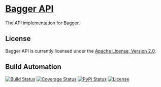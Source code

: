 # [Bagger API](http://bagger-api.hive.pt)

The API implementation for Bagger.

## License

Bagger API is currently licensed under the [Apache License, Version 2.0](http://www.apache.org/licenses/).

## Build Automation

[![Build Status](https://travis-ci.org/hivesolutions/bagger_api.svg?branch=master)](https://travis-ci.org/hivesolutions/bagger_api)
[![Coverage Status](https://coveralls.io/repos/hivesolutions/bagger_api/badge.svg?branch=master)](https://coveralls.io/r/hivesolutions/bagger_api?branch=master)
[![PyPi Status](https://img.shields.io/pypi/v/bagger_api.svg)](https://pypi.python.org/pypi/bagger_api)
[![License](https://img.shields.io/badge/license-Apache%202.0-blue.svg)](https://www.apache.org/licenses/)
